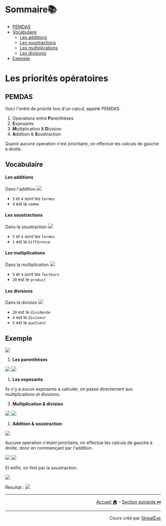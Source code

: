 <!--
{% raw %}
-->
# Sommaire📚

- [PEMDAS](#pemdas)
- [Vocabulaire](#vocabulaire)
    - [Les additions](#les-additions)
    - [Les soustractions](#les-soustractions)
    - [Les multiplications](#les-multiplications)
    - [Les divisions](#les-divisions)
- [Exemple](#exemple)

# Les priorités opératoires

## PEMDAS

Voici l'ordre de priorité lors d'un calcul, appelé PEMDAS.

1. Operations entre **P**arenthèses
2. **E**xposants 
3. **M**ultiplication & **D**ivision
4. **A**ddition & **S**oustraction

Quand aucune operation n'est prioritaire, on effectue les calculs de gauche à droite.

## Vocabulaire

#### Les additions 

Dans l'addition <!-- $5 + 4 = 9$ --> <img style="" src="https://latex.codecogs.com/svg.image?\small{\color{White}5%20%2B%204%20%3D%209">
- `5` et `4` sont les `termes`
- `9` est la `somme`
  
#### Les soustractions

Dans la soustraction <!-- $5 - 4 = 1$ --> <img style="" src="https://latex.codecogs.com/svg.image?\small{\color{White}5%20-%204%20%3D%201">
- `5` et `4` sont les `termes`
- `1` est la `différence`
  
#### Les multiplications

Dans la multiplication <!-- $5 \times 4 = 20$ --> <img style="" src="https://latex.codecogs.com/svg.image?\small{\color{White}5%20%5Ctimes%204%20%3D%2020">
- `5` et `4` sont les `facteurs`
- `20` est le `produit`
  
#### Les divisions

Dans la division  <!-- $20 \div 4 = 5$ --> <img style="" src="https://latex.codecogs.com/svg.image?\small{\color{White}20%20%5Cdiv%204%20%3D%205">
- `20` est le `dividende`
- `4` est le `diviseur`
- `5` est le `quotient`

## Exemple 
<!-- $$
5+2\times3-(1+2)
$$ --> 

<img style="" src="https://latex.codecogs.com/svg.image?{\color{White}5%2B2%5Ctimes3-(1%2B2)">

1. **Les parenthèses**

<!-- $$
5+2\times3-{\color{green}(1+2)}
$$ --> 

<img style="" src="https://latex.codecogs.com/svg.image?{\color{White}5%2B2%5Ctimes3-%7B%5Ccolor%7Bgreen%7D(1%2B2)%7D">

<!-- $$
5+2 \times 3-{\color{green}3}
$$ --> 

<img style="" src="https://latex.codecogs.com/svg.image?{\color{White}5%2B2%20%5Ctimes%203-%7B%5Ccolor%7Bgreen%7D3%7D">

1. **Les exposants**

Ils n'y a aucun exposants a calculer, on passe directement aux multiplications et divisions.

3. **Multiplication & division**
<!-- $$
5+{\color{green}2\times 3}-3
$$ --> 

<img style="" src="https://latex.codecogs.com/svg.image?{\color{White}5%2B%7B%5Ccolor%7Bgreen%7D2%5Ctimes%203%7D-3">

<!-- $$
5+{\color{green}6}-3 
$$ --> 

<img style="" src="https://latex.codecogs.com/svg.image?\small{\color{White}5%2B%7B%5Ccolor%7Bgreen%7D6%7D-3%20">

1. **Addition & soustraction**

<!-- $$
{\color{green}5+6-3}
$$ --> 

<img style="" src="https://latex.codecogs.com/svg.image?\small{\color{White}%7B%5Ccolor%7Bgreen%7D5%2B6-3%7D">

Aucune operation n'etant prioritaire, on effectue les calculs de gauche à droite, donc en commençant par l'addition.

<!-- $$
{\color{green}5+6}-3
$$ --> 

<img style="" src="https://latex.codecogs.com/svg.image?\small{\color{White}%7B%5Ccolor%7Bgreen%7D5%2B6%7D-3">

<!-- $$
{\color{green}11}-3
$$ --> 

<img style="" src="https://latex.codecogs.com/svg.image?\small{\color{White}%7B%5Ccolor%7Bgreen%7D11%7D-3">

Et enfin, on finit par la soustraction.

<!-- $$
{\color{green}11-3}
$$ --> 

<img style="" src="https://latex.codecogs.com/svg.image?\small{\color{White}%7B%5Ccolor%7Bgreen%7D11-3%7D">

<!-- $$
{\color{green}8}
$$ --> 

Résultat : <img style="" src="https://latex.codecogs.com/svg.image?\small{\color{White}%7B%5Ccolor%7Bgreen%7D8%7D">

---

<p align="right"><a href="https://skwalexe.github.io/les-maths/">Accueil 🏠</a> - <a href="../les-calculs-astucieux">Section suivante ⏭️</a></p>

---

<p align="right">Cours créé par <a href="https://github.com/SkwalExe/" target="_blank">SkwalExe</a></p>
<!--
{% endraw %}
-->